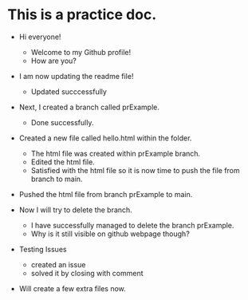 # This is a practice doc.

* Hi everyone!
    * Welcome to my Github profile!
    * How are you?

* I am now updating the readme file!
    * Updated succcessfully

* Next, I created a branch called prExample.
    * Done successfully.

* Created a new file called hello.html within the folder.
    * The html file was created within prExample branch. 
    * Edited the html file.
    * Satisfied with the html file so it is now time to push the file from branch to main.

* Pushed the html file from branch prExample to main.

* Now I will try to delete the branch.
    * I have successfully managed to delete the branch prExample.
    * Why is it still visible on github webpage though?

* Testing Issues
    * created an issue
    * solved it by closing with comment

* Will create a few extra files now.


